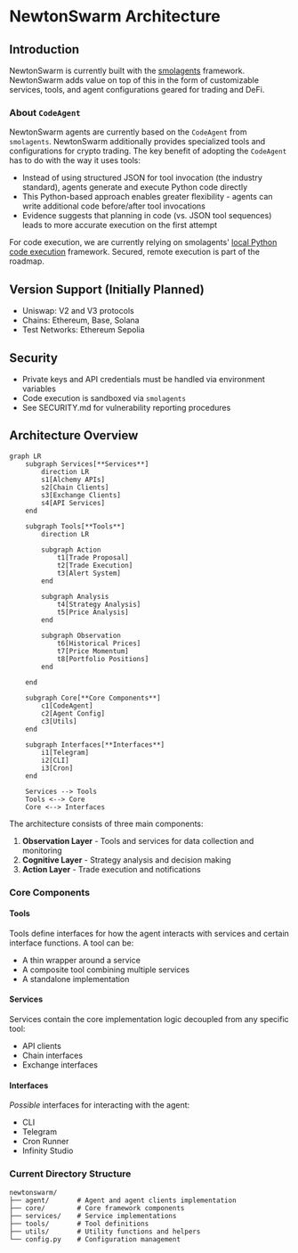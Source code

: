 # NewtonSwarm Architecture

## Introduction

NewtonSwarm is currently built with the [smolagents](https://github.com/huggingface/smolagents) framework. NewtonSwarm adds value on top of this in the form of customizable services, tools, and agent configurations geared for trading and DeFi.

### About `CodeAgent`

NewtonSwarm agents are currently based on the `CodeAgent` from `smolagents`. NewtonSwarm additionally provides specialized tools and configurations for crypto trading. The key benefit of adopting the `CodeAgent` has to do with the way it uses tools:

- Instead of using structured JSON for tool invocation (the industry standard), agents generate and execute Python code directly
- This Python-based approach enables greater flexibility - agents can write additional code before/after tool invocations
- Evidence suggests that planning in code (vs. JSON tool sequences) leads to more accurate execution on the first attempt

For code execution, we are currently relying on smolagents' [local Python code execution](https://huggingface.co/docs/smolagents/v1.6.0/en/tutorials/secure_code_execution#local-python-interpreter) framework. Secured, remote execution is part of the roadmap.

## Version Support (Initially Planned)

- Uniswap: V2 and V3 protocols
- Chains: Ethereum, Base, Solana
- Test Networks: Ethereum Sepolia

## Security

- Private keys and API credentials must be handled via environment variables
- Code execution is sandboxed via `smolagents`
- See SECURITY.md for vulnerability reporting procedures

## Architecture Overview

```mermaid
graph LR
    subgraph Services[**Services**]
        direction LR
        s1[Alchemy APIs]
        s2[Chain Clients]
        s3[Exchange Clients]
        s4[API Services]
    end

    subgraph Tools[**Tools**]
        direction LR

        subgraph Action
            t1[Trade Proposal]
            t2[Trade Execution]
            t3[Alert System]
        end 
        
        subgraph Analysis
            t4[Strategy Analysis]
            t5[Price Analysis]
        end

        subgraph Observation
            t6[Historical Prices]
            t7[Price Momentum]
            t8[Portfolio Positions]
        end
        
    end

    subgraph Core[**Core Components**]
        c1[CodeAgent]
        c2[Agent Config]
        c3[Utils]
    end

    subgraph Interfaces[**Interfaces**]
        i1[Telegram]
        i2[CLI]
        i3[Cron]
    end

    Services --> Tools
    Tools <--> Core
    Core <--> Interfaces
```

The architecture consists of three main components:

1. **Observation Layer** - Tools and services for data collection and monitoring
2. **Cognitive Layer** - Strategy analysis and decision making
3. **Action Layer** - Trade execution and notifications

### Core Components

#### Tools
Tools define interfaces for how the agent interacts with services and certain interface functions. A tool can be:
- A thin wrapper around a service
- A composite tool combining multiple services
- A standalone implementation

#### Services
Services contain the core implementation logic decoupled from any specific tool:
- API clients
- Chain interfaces
- Exchange interfaces

#### Interfaces
*Possible* interfaces for interacting with the agent:
- CLI
- Telegram
- Cron Runner
- Infinity Studio

### Current Directory Structure

```
newtonswarm/
├── agent/       # Agent and agent clients implementation
├── core/        # Core framework components
├── services/    # Service implementations
├── tools/       # Tool definitions
├── utils/       # Utility functions and helpers
└── config.py    # Configuration management
```